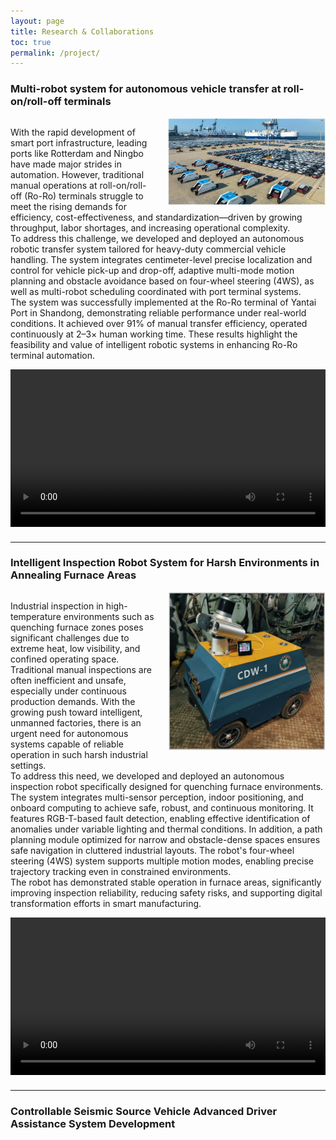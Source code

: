 ```yaml
---
layout: page
title: Research & Collaborations
toc: true
permalink: /project/
---
```


### Multi-robot system for autonomous vehicle transfer at roll-on/roll-off terminals


<div style="overflow: hidden;">
  <img src="/pic/1.png" alt="图片名称"
       style="float: right; width: 50%; margin-left: 20px; margin-bottom: 10px;">
  <p>
    With the rapid development of smart port infrastructure, leading ports like Rotterdam and Ningbo have made major strides in automation. However, traditional manual operations at roll-on/roll-off (Ro-Ro) terminals struggle to meet the rising demands for efficiency, cost-effectiveness, and standardization—driven by growing throughput, labor shortages, and increasing operational complexity.<br>
    To address this challenge, we developed and deployed an autonomous robotic transfer system tailored for heavy-duty commercial vehicle handling. The system integrates centimeter-level precise localization and control for vehicle pick-up and drop-off, adaptive multi-mode motion planning and obstacle avoidance based on four-wheel steering (4WS), as well as multi-robot scheduling coordinated with port terminal systems.<br>
    The system was successfully implemented at the Ro-Ro terminal of Yantai Port in Shandong, demonstrating reliable performance under real-world conditions. It achieved over 91% of manual transfer efficiency, operated continuously at 2–3× human working time. These results highlight the feasibility and value of intelligent robotic systems in enhancing Ro-Ro terminal automation.
  </p>
</div>


<div style="overflow: hidden;">
  <video style="display: block; margin: 0 auto; width: 100%; margin-bottom: 10px;" controls>
    <source src="/pic/1.mp4" type="video/mp4">
    Your browser does not support the video tag.
  </video>
</div>

----------------------------


### Intelligent Inspection Robot System for Harsh Environments in Annealing Furnace Areas

<div style="overflow: hidden;">
  <img src="/pic/2.png" alt="图片名称"
       style="float: right; width: 50%; margin-left: 20px; margin-bottom: 10px;">
  <p>
    Industrial inspection in high-temperature environments such as quenching furnace zones poses significant challenges due to extreme heat, low visibility, and confined operating space. Traditional manual inspections are often inefficient and unsafe, especially under continuous production demands. With the growing push toward intelligent, unmanned factories, there is an urgent need for autonomous systems capable of reliable operation in such harsh industrial settings.<br>
    To address this need, we developed and deployed an autonomous inspection robot specifically designed for quenching furnace environments. The system integrates multi-sensor perception, indoor positioning, and onboard computing to achieve safe, robust, and continuous monitoring. It features RGB-T-based fault detection, enabling effective identification of anomalies under variable lighting and thermal conditions. In addition, a path planning module optimized for narrow and obstacle-dense spaces ensures safe navigation in cluttered industrial layouts. The robot's four-wheel steering (4WS) system supports multiple motion modes, enabling precise trajectory tracking even in constrained environments.<br>
    The robot has demonstrated stable operation in furnace areas, significantly improving inspection reliability, reducing safety risks, and supporting digital transformation efforts in smart manufacturing.
  </p>
</div>

<div style="overflow: hidden;">
  <video style="display: block; margin: 0 auto; width: 100%; margin-bottom: 10px;" controls>
    <source src="/pic/1.mp4" type="video/mp4">
    Your browser does not support the video tag.
  </video>
</div>

-----------------------------

### Controllable Seismic Source Vehicle Advanced Driver Assistance System Development
